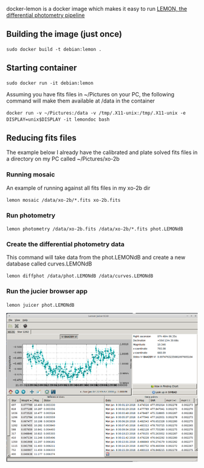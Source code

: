 docker-lemon is a docker image which makes it easy to run [LEMON, the differential photometry pipeline](https://github.com/vterron/lemon)

## Building the image (just once)

`sudo docker build -t debian:lemon .`

## Starting container
`sudo docker run -it debian:lemon`

Assuming you have fits files in ~/Pictures on your PC, the following command will make them available at /data in the container

`docker run -v ~/Pictures:/data -v /tmp/.X11-unix:/tmp/.X11-unix -e DISPLAY=unix$DISPLAY -it lemondoc bash`

## Reducing fits files

The example below I already have the calibrated and plate solved fits files in a directory on my PC called ~/Pictures/xo-2b

### Running mosaic

An example of running against all fits files in my xo-2b dir

`lemon mosaic /data/xo-2b/*.fits xo-2b.fits`

### Run photometry

`lemon photometry /data/xo-2b.fits /data/xo-2b/*.fits phot.LEMONdB`

### Create the differential photometry data

This command will take data from the phot.LEMONdB and create a new database called curves.LEMONdB

`lemon diffphot /data/phot.LEMONdB /data/curves.LEMONdB`

### Run the jucier browser app

`lemon juicer phot.LEMONdB`

![screenshot](https://raw.githubusercontent.com/dokeeffe/docker-lemon/master/docs/juicer-screenshot.png)

